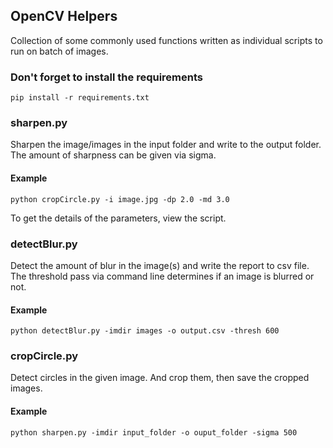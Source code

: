 ## OpenCV Helpers

Collection of some commonly used functions written as individual scripts to run on batch of images.

### Don't forget to install the requirements
```pip install -r requirements.txt```
### sharpen.py

Sharpen the image/images in the input folder and write to the output folder. The amount of sharpness can be given via sigma.
#### Example
```python cropCircle.py -i image.jpg -dp 2.0 -md 3.0```

To get the details of the parameters, view the script.

### detectBlur.py
Detect the amount of blur in the image(s) and write the report to csv file. The threshold pass via command line determines if an image is blurred or not.

#### Example
```python detectBlur.py -imdir images -o output.csv -thresh 600 ```


### cropCircle.py
Detect circles in the given image. And crop them, then save the cropped images.

#### Example
```python sharpen.py -imdir input_folder -o ouput_folder -sigma 500```
